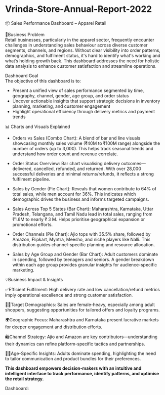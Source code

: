 # Vrinda-Store-Annual-Report-2022

📦 Sales Performance Dashboard – Apparel Retail

📌Business Problem  
Retail businesses, particularly in the apparel sector, frequently encounter challenges in understanding sales behaviour across diverse customer segments, channels, and regions. Without clear visibility into order patterns, demographics, and fulfilment status, it's hard to identify what's working and what’s holding growth back. This dashboard addresses the need for holistic data analysis to enhance customer satisfaction and streamline operations.

Dashboard Goal  
The objective of this dashboard is to:
- Present a unified view of sales performance segmented by time, geography, channel, gender, age group, and order status  
- Uncover actionable insights that support strategic decisions in inventory planning, marketing, and customer engagement  
- Highlight operational efficiency through delivery metrics and payment trends  

📊 Charts and Visuals Explained  

- Orders vs Sales (Combo Chart): A blend of bar and line visuals showcasing monthly sales volume (₹40M to ₹100M range)          alongside the number of orders (up to 3,000). This helps track seasonal trends and understand how order count and revenue     correlate.

- Order Status Overview: Bar chart visualising delivery outcomes—delivered, cancelled, refunded, and returned. With over        28,000 successful deliveries and minimal returns/refunds, it reflects a strong fulfilment pipeline.

- Sales by Gender (Pie Chart): Reveals that women contribute to 64% of total sales, while men account for 36%. This indicates   which demographic drives the business and informs targeted campaigns.

- Sales Across Top 5 States (Bar Chart): Maharashtra, Karnataka, Uttar Pradesh, Telangana, and Tamil Nadu lead in total         sales, ranging from ₹1.6M to nearly ₹ 3 M. Helps prioritise geographical expansion or promotional efforts.

- Order Channels (Pie Chart): Ajio tops with 35.5% share, followed by Amazon, Flipkart, Myntra, Meesho, and niche players       like Nalli. This distribution guides channel-specific planning and resource allocation.

- Sales by Age Group and Gender (Bar Chart): Adult customers dominate in spending, followed by teenagers and seniors. A         gender breakdown within each age group provides granular insights for audience-specific marketing.
  
💡Business Impact & Insights

✅Efficient Fulfilment: High delivery rate and low cancellation/refund metrics imply operational excellence and strong customer satisfaction.

👩‍🦰Target Demographics: Sales are female-heavy, especially among adult shoppers, suggesting opportunities for tailored offers    and loyalty programs.

🌍Geographic Focus: Maharashtra and Karnataka present lucrative markets for deeper engagement and distribution efforts.

🛍️Channel Strategy: Ajio and Amazon are key contributors—understanding their dynamics can refine platform-specific tactics     and partnerships.

🕵️‍♂️Age-Specific Insights: Adults dominate spending, highlighting the need to tailor communication and product bundles for       their preferences.

**This dashboard empowers decision-makers with an intuitive and intelligent interface to track performance, identify patterns, and optimise the retail strategy.**

Dashboard: 



